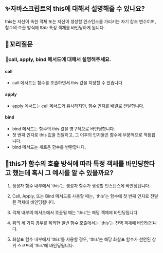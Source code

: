 ## ✨자바스크립트의 this에 대해서 설명해줄 수 있나요?

this는 자신이 속한 객체 또는 자신이 생성할 인스턴스를 가리키는 자기 참조 변수이며, 함수의 호출 방식에 따라 특정 객체를 바인딩하게 됩니다.

## 🔁꼬리질문

### 🤔call, apply, bind 메서드에 대해서 설명해주세요.

#### call

- call 메서드는 함수를 호출하면서 this 값을 지정할 수 있습니다.

#### apply

- apply 메서드는 call 메서드와 유사하지만, 함수 인자를 배열로 전달합니다.

#### bind

- bind 메서드는 함수의 this 값을 영구적으로 바인딩합니다.
- 첫 번째 인자로 this 값을 전달하고, 그 이후의 인자들은 함수에 부분적으로 적용됩니다.
- bind 메서드는 새로운 함수를 반환합니다.

## 🤔this가 함수의 호출 방식에 따라 특정 객체를 바인딩한다고 했는데 혹시 그 예시를 알 수 있을까요?

1. 생성자 함수 내부에서 'this'는 생성자 함수가 생성할 인스턴스에 바인딩됩니다.

2. Call, Apply, 또는 Bind 메서드를 사용할 때는, 'this'는 함수에 첫 번째 인자로 전달된 객체에 바인딩됩니다.

3. 객체 내부의 메서드에서 호출될 때는 'this'는 해당 객체에 바인딩됩니다.

4. 위의 세 가지 경우를 제외한 일반 함수 호출에서는 'this'는 전역 객체에 바인딩됩니다.

5. 화살표 함수 내부에서 'this'를 사용할 경우, 'this'는 해당 화살표 함수가 선언된 상위 스코프의 'this'에 바인딩됩니다.
